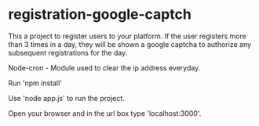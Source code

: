 # registration-google-captch
This a project to register users to your platform. If the user registers more than 3 times in a day, they will be shown a google captcha to authorize any subsequent registrations for the day.

Node-cron - Module used to clear the ip address everyday.

Run 'npm install'

Use 'node app.js' to run the project.

Open your browser and in the url box type 'localhost:3000'.
